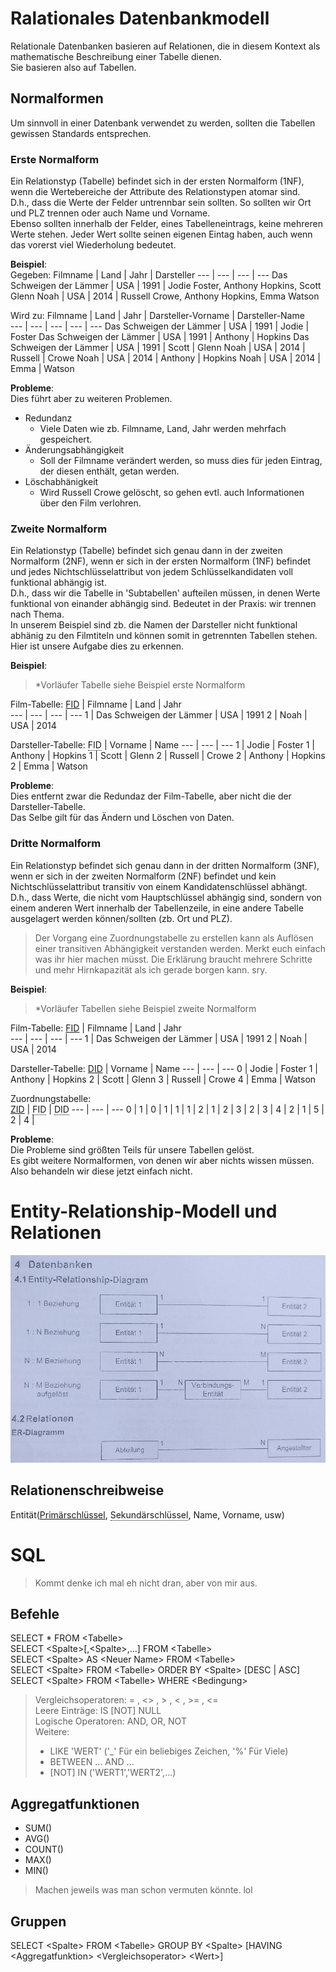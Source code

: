 # Ralationales Datenbankmodell
Relationale Datenbanken basieren auf Relationen, die in diesem Kontext als mathematische Beschreibung einer Tabelle dienen.  
Sie basieren also auf Tabellen. 

## Normalformen
Um sinnvoll in einer Datenbank verwendet zu werden, sollten die Tabellen gewissen Standards entsprechen. 
### Erste Normalform
Ein Relationstyp (Tabelle) befindet sich in der ersten Normalform (1NF), wenn die Wertebereiche der Attribute des Relationstypen atomar sind.  
D.h., dass die Werte der Felder untrennbar sein sollten. So sollten wir Ort und PLZ trennen oder auch Name und Vorname.  
Ebenso sollten innerhalb der Felder, eines Tabelleneintrags, keine mehreren Werte stehen. Jeder Wert sollte seinen eigenen Eintag haben, auch wenn das vorerst viel Wiederholung bedeutet.

__Beispiel__:  
Gegeben:
Filmname | Land | Jahr | Darsteller 
--- | --- | --- | ---
Das Schweigen der Lämmer | USA | 1991 | Jodie Foster, Anthony Hopkins, Scott Glenn
Noah | USA | 2014 | Russell Crowe, Anthony Hopkins, Emma Watson

Wird zu:
Filmname | Land | Jahr | Darsteller-Vorname | Darsteller-Name  
--- | --- | --- | --- | ---
Das Schweigen der Lämmer | USA | 1991 | Jodie | Foster
Das Schweigen der Lämmer | USA | 1991 | Anthony | Hopkins
Das Schweigen der Lämmer | USA | 1991 | Scott | Glenn
Noah | USA | 2014 | Russell | Crowe
Noah | USA | 2014 | Anthony | Hopkins
Noah | USA | 2014 | Emma | Watson

__Probleme__:  
Dies führt aber zu weiteren Problemen.  
- Redundanz  
  - Viele Daten wie zb. Filmname, Land, Jahr werden mehrfach gespeichert.
- Änderungsabhängigkeit 
  - Soll der Filmname verändert werden, so muss dies für jeden Eintrag, der diesen enthält, getan werden.
- Löschabhänigkeit
  - Wird Russell Crowe gelöscht, so gehen evtl. auch Informationen über den Film verlohren.

### Zweite Normalform 
Ein Relationstyp (Tabelle) befindet sich genau dann in der zweiten Normalform (2NF), wenn er sich in der ersten Normalform (1NF) befindet und jedes Nichtschlüsselattribut von jedem Schlüsselkandidaten voll funktional abhängig ist.  
D.h., dass wir die Tabelle in 'Subtabellen' aufteilen müssen, in denen Werte funktional von einander abhängig sind. Bedeutet in der Praxis: wir trennen nach Thema.  
In unserem Beispiel sind zb. die Namen der Darsteller nicht funktional abhänig zu den Filmtiteln und können somit in getrennten Tabellen stehen.  
Hier ist unsere Aufgabe dies zu erkennen.  

__Beispiel__:
> \*Vorläufer Tabelle siehe Beispiel erste Normalform

Film-Tabelle:
<u>FID</u> | Filmname | Land | Jahr  
--- | --- | --- | ---
1 | Das Schweigen der Lämmer | USA | 1991
2 | Noah | USA | 2014

Darsteller-Tabelle:
<span style=" border-bottom: 1px dotted;">FID</span> | Vorname | Name
--- | --- | ---
1 | Jodie | Foster
1 | Anthony | Hopkins
1 | Scott | Glenn
2 | Russell | Crowe
2 | Anthony | Hopkins
2 | Emma | Watson

__Probleme__:  
Dies entfernt zwar die Redundaz der Film-Tabelle, aber nicht die der Darsteller-Tabelle.  
Das Selbe gilt für das Ändern und Löschen von Daten.

### Dritte Normalform
Ein Relationstyp befindet sich genau dann in der dritten Normalform (3NF), wenn er sich in der zweiten Normalform (2NF) befindet und kein Nichtschlüsselattribut transitiv von einem Kandidatenschlüssel abhängt.  
D.h., dass Werte, die nicht vom Hauptschlüssel abhängig sind, sondern von einem anderen Wert innerhalb der Tabellenzeile, in eine andere Tabelle ausgelagert werden können/sollten (zb. Ort und PLZ).  

> Der Vorgang eine Zuordnungstabelle zu erstellen kann als Auflösen einer transitiven Abhängigkeit verstanden werden. Merkt euch einfach was ihr hier machen müsst. Die Erklärung braucht mehrere Schritte und mehr Hirnkapazität als ich gerade borgen kann. sry.

__Beispiel__:
> \*Vorläufer Tabellen siehe Beispiel zweite Normalform

Film-Tabelle:
<u>FID</u> | Filmname | Land | Jahr  
--- | --- | --- | ---
1 | Das Schweigen der Lämmer | USA | 1991
2 | Noah | USA | 2014

Darsteller-Tabelle:
<u>DID</u> | Vorname  | Name
--- | --- | ---
0 | Jodie | Foster
1 | Anthony | Hopkins
2 | Scott | Glenn
3 | Russell | Crowe
4 | Emma | Watson

Zuordnungstabelle:  
<u>ZID</u> | <span style=" border-bottom: 1px dotted;">FID</span> | <span style=" border-bottom: 1px dotted;">DID</span> 
--- | --- | ---
0 | 1 | 0 | 
1 | 1 | 1 | 
2 | 1 | 2 | 
3 | 2 | 3 | 
4 | 2 | 1 | 
5 | 2 | 4 | 

__Probleme__:  
Die Probleme sind größten Teils für unsere Tabellen gelöst.  
Es gibt weitere Normalformen, von denen wir aber nichts wissen müssen. Also behandeln wir diese jetzt einfach nicht.  

# Entity-Relationship-Modell und Relationen
![](./ER-Diagram.png)
## Relationenschreibweise 
Entität(<u>Primärschlüssel</u>, <span style=" border-bottom: 1px dotted;">Sekundärschlüssel</span>, Name, Vorname, usw)  

# SQL
> Kommt denke ich mal eh nicht dran, aber von mir aus.  

## Befehle
SELECT * FROM \<Tabelle\>  
SELECT \<Spalte\>[,\<Spalte\>,...] FROM \<Tabelle\>  
SELECT \<Spalte\> AS \<Neuer Name\> FROM \<Tabelle\>  
SELECT \<Spalte\> FROM \<Tabelle\> ORDER BY \<Spalte\> [DESC | ASC]  
SELECT \<Spalte\> FROM \<Tabelle\> WHERE \<Bedingung\>  
>  Vergleichsoperatoren: = , \<\> , \> , \< , \>= , \<=  
> Leere Einträge: IS [NOT] NULL  
> Logische Operatoren: AND, OR, NOT  
> Weitere: 
> - LIKE 'WERT' ('_' Für ein beliebiges Zeichen, '%' Für Viele) 
> - BETWEEN ... AND ... 
> - [NOT] IN ('WERT1','WERT2',...)

## Aggregatfunktionen 
- SUM()
- AVG()
- COUNT()
- MAX()
- MIN()
> Machen jeweils was man schon vermuten könnte. lol

## Gruppen 
SELECT \<Spalte\> FROM \<Tabelle\> GROUP BY \<Spalte\> [HAVING \<Aggregatfunktion\> \<Vergleichsoperator\> \<Wert\>]
